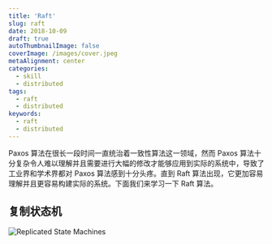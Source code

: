 ```yaml
---
title: 'Raft'
slug: raft
date: 2018-10-09
draft: true
autoThumbnailImage: false
coverImage: /images/cover.jpeg
metaAlignment: center
categories:
  - skill
  - distributed
tags:
  - raft
  - distributed
keywords:
  - raft
  - distributed
---
```


Paxos 算法在很长一段时间一直统治着一致性算法这一领域，然而 Paxos 算法十分复杂令人难以理解并且需要进行大幅的修改才能够应用到实际的系统中，导致了工业界和学术界都对 Paxos 算法感到十分头疼。直到 Raft 算法出现，它更加容易理解并且更容易构建实际的系统。下面我们来学习一下 Raft 算法。

<!--more-->

## 复制状态机

![Replicated State Machines](/images/2018/10/raft-figure-1.png)
